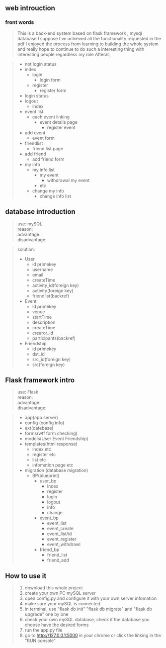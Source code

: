 ## web introuction

### front words
> This is a back-end system based on flask framework , mysql database</b>
> I suppose I've achieved all the functionality requested in the pdf</b>
> I enjoyed the process from learning to building the whole system and really hope to continue to do such a interesting thing with interesting people regardless my role </b>
> Afterall, 
> 
> 


>- not login status
>  - index
>    - login 
>      - login form
>    - register
>      - register form
>- login status
>  - logout
>    - index
>  - event list
>    - each event linking
>      - event details page
>        - register event
>  - add event 
>    - event form
>  - friendlist
>    - friend list page
>  - add friend
>    - add friend form
>  - my info
>    - my info list
>      - my event
>        - withdrawal my event
>      - etc
>    - change my info
>      - change info list



## database introduction

> use: mySQL <br>
> reason:  <br>
> advantage: <br>
> disadvantage: <br>

> solution: <br>
>  - User
>    - id primekey
>    - username
>    - email
>    - createTime
>    - activity_id(foreign key)
>    - activity(foreign key)
>    - friendlist(backref)
>  - Event
>    - id primekey
>    - venue
>    - startTime
>    - description
>    - createTime
>    - crearor_id
>    - participants(backref)
>  - Friendship
>    - id primekey
>    - dst_id
>    - src_id(foreign key)
>    - src(foreign key)


## Flask framework intro

> use: Flask <br>
> reason:  <br>
> advantage: <br>
> disadvantage: <br>

> - app(app server)
> - config (config info)
> - ext(datebase)
> - forms(wtf form checking)
> - models(User Event Friendship)
> - templates(html response)
>   - index etc
>   - register etc
>   - list etc
>   - infomation page etc
> - migration (database migration)
>   - BP(blueprint)
>     - user_bp
>       - index
>       - register
>       - login
>       - logout
>       - info
>       - change
>     - event_bp
>       - event_list
>       - event_create
>       - event_list/id
>       - event_register
>       - event_withdrawl
>     - friend_bp
>       - friend_list
>       - friend_add


## How to use it


>1. download this whole project
>2. create your own PC mySQL server
>3. open config.py and configure it with your own server infomation
>4. make sure your mySQL is connected
>5. in terminal, use "flask db init" "flask db migrate" and "flask db upgrade" one by one
>6. check your own mySQL database, check if the database you choose have the desired forms
>7. run the app.py file
>8. go to http://127.0.0.1:5000 in your chrome or click the linking in the "RUN console"
